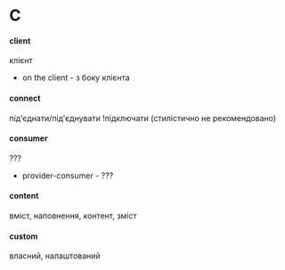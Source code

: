 # C

#### client
клієнт
  - on the client - з боку клієнта

#### connect
під'єднати/під'єднувати
!підключати (стилістично не рекомендовано)

#### consumer
???
  - provider-consumer - ???

#### content
вміст, наповнення, контент, зміст

#### custom
власний, налаштований
